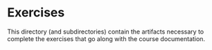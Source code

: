 # Exercises

This directory (and subdirectories) contain the artifacts necessary to complete the exercises that go along with the course documentation.
